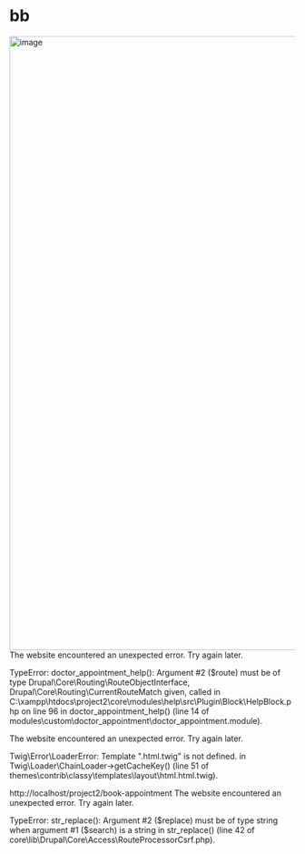 # bb

<img width="1920" height="1080" alt="image" src="https://github.com/user-attachments/assets/d81ef69c-7c8c-46ea-a3cb-a328e0140fef" />
The website encountered an unexpected error. Try again later.

TypeError: doctor_appointment_help(): Argument #2 ($route) must be of type Drupal\Core\Routing\RouteObjectInterface, Drupal\Core\Routing\CurrentRouteMatch given, called in C:\xampp\htdocs\project2\core\modules\help\src\Plugin\Block\HelpBlock.php on line 96 in doctor_appointment_help() (line 14 of modules\custom\doctor_appointment\doctor_appointment.module).


The website encountered an unexpected error. Try again later.

Twig\Error\LoaderError: Template ".html.twig" is not defined. in Twig\Loader\ChainLoader->getCacheKey() (line 51 of themes\contrib\classy\templates\layout\html.html.twig).


http://localhost/project2/book-appointment
The website encountered an unexpected error. Try again later.

TypeError: str_replace(): Argument #2 ($replace) must be of type string when argument #1 ($search) is a string in str_replace() (line 42 of core\lib\Drupal\Core\Access\RouteProcessorCsrf.php).
